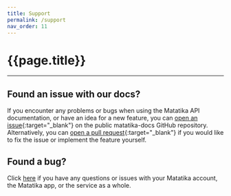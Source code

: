 ```yaml
---
title: Support
permalink: /support
nav_order: 11
---
```


# {{page.title}}

---

## Found an issue with our docs?

If you encounter any problems or bugs when using the Matatika API documentation, or have an idea for a new feature, you can [open an issue](https://github.com/Matatika/matatika-docs/issues){:target="_blank"} on the public matatika-docs GitHub repository. Alternatively, you can [open a pull request](https://github.com/Matatika/matatika-docs/pulls){:target="_blank"} if you would like to fix the issue or implement the feature yourself.

## Found a bug?
Click [here]({{site.matatika.links.www}}/help) if you have any questions or issues with your Matatika account, the Matatika app, or the service as a whole.